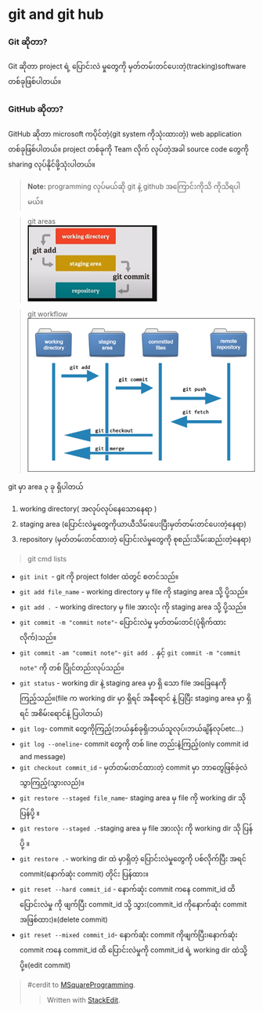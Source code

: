 
# git and git hub

### Git ဆိုတာ?
 Git ဆိုတာ project ရဲ့ ပြောင်းလဲ မှုတွေကို မှတ်တမ်းတင်ပေးတဲ့(tracking)software တစ်ခုဖြစ်ပါတယ်။
 
 ### GitHub ဆိုတာ?
 GitHub ဆိုတာ microsoft ကပိုင်တဲ့(git system ကိုသုံးထားတဲ့) web application တစ်ခုဖြစ်ပါတယ်။ project တစ်ခုကို Team လိုက် လုပ်တဲ့အခါ source code တွေကို sharing လုပ်နိုင်ဖို့သုံးပါတယ်။
>**Note:** programming လုပ်မယ်ဆို git နဲ့ github အကြောင်းကိုသိ	     ကိုသိရပါမယ်။

	



>  git areas <br>
![enter image description here](https://github.com/HtunSoeHsan/GitNote/blob/main/img/gitarea.PNG?raw=true)

>  git workflow<br>
![enter image description here](https://github.com/HtunSoeHsan/GitNote/blob/main/img/git-workflow.png?raw=true)

git မှာ area ၃ ခု ရှိပါတယ်
1. working directory( အလုပ်လုပ်နေသောနေရာ )
2. staging area (ပြောင်းလဲမှုတွေကိုယာယီသိမ်းပေးပြီးမှတ်တမ်းတင်ပေးတဲ့နေရာ)
3. repository (မှတ်တမ်းတင်ထားတဲ့ ပြောင်းလဲမှုတွေကို စုစည်းသိမ်းဆည်းတဲ့နေရာ)
>git cmd lists<br>
- `git init `- git ကို project folder ထဲတွင် စတင်သည်။
- `git add file_name` - working directory မှ file ကို staging area သို့ ပို့သည်။
- `git add . `- working directory မှ file အားလုံး ကို  staging area သို့ ပို့သည်။
- `git commit -m "commit note"`- ပြောင်းလဲမှု မှတ်တမ်းတင်(ပုံရိုက်ထားလိုက်)သည်။
- `git commit -am "commit note"`- `git add .` နှင့် `git commit -m "commit note"` ကို တစ် ပြိုင်တည်းလုပ်သည်။
- `git status` - working dir နဲ့ staging area မှာ ရှိ သော file အခြေနေကိုကြည့်သည်။(file က working dir မှာ ရှိရင် အနီရောင် နဲ့ ပြပြီး staging area မှာ ရှိရင် အစိမ်းရောင်နဲ့ ပြပါတယ်)
- `git log`- commit တွေကိုကြည့်(ဘယ်နှစ်ခုရှိ၊ဘယ်သူလုပ်၊ဘယ်ချိန်လုပ်etc...)
- `git log --oneline`- commit တွေကို တစ် line တည်းနဲ့ကြည့်(only commit id and message)
- `git checkout commit_id` - မှတ်တမ်းတင်ထားတဲ့ commit မှာ ဘာတွေဖြစ်ခဲ့လဲ သွာကြည့်(သွားလည်)။
- `git restore --staged file_name`- staging area မှ file ကို working dir သို ပြန်ပို့ ။
- `git restore --staged .`-staging area မှ file အားလုံး ကို working dir သို ပြန်ပို့ ။
- `git restore .`- working dir ထဲ မှာရှိတဲ့ ပြောင်းလဲမှုတွေကို ပစ်လိုက်ပြီး အရင် commit(နောက်ဆုံး commit) တိုင်း ပြန်ထား။
- `git reset --hard commit_id` - နောက်ဆုံး commit ကနေ commit_id ထိ ပြောင်းလဲမှု ကို ဖျက်ပြီး commit_id သို့ သွား(commit_id ကိုနောက်ဆုံး commit အဖြစ်ထား)။(delete commit)
- `git reset --mixed commit_id`- နောက်ဆုံး commit ကိုဖျက်ပြီး၊နောက်ဆုံး commit ကနေ commit_id ထိ ပြောင်းလဲမှုကို commit_id ရဲ့ working dir ထဲသို့ ပို့။(edit commit)
>  #cerdit to  [MSquareProgramming](https://www.youtube.com/@MSquareProgramming/playlists).
>  > Written with [StackEdit](https://stackedit.io/).